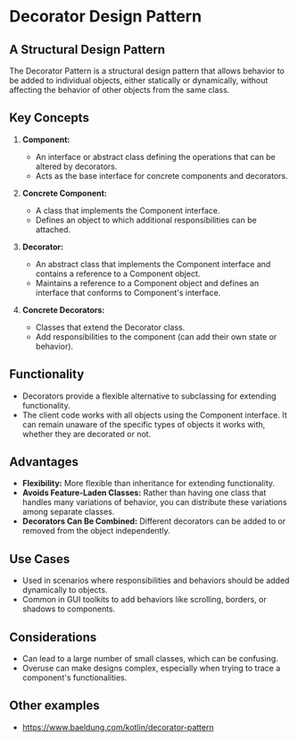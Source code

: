 # Decorator Design Pattern

## A Structural Design Pattern

The Decorator Pattern is a structural design pattern that allows behavior to be added to individual objects, either statically or dynamically, without affecting the behavior of other objects from the same class.

## Key Concepts

1. **Component:**
   - An interface or abstract class defining the operations that can be altered by decorators.
   - Acts as the base interface for concrete components and decorators.

2. **Concrete Component:**
   - A class that implements the Component interface.
   - Defines an object to which additional responsibilities can be attached.

3. **Decorator:**
   - An abstract class that implements the Component interface and contains a reference to a Component object.
   - Maintains a reference to a Component object and defines an interface that conforms to Component's interface.

4. **Concrete Decorators:**
   - Classes that extend the Decorator class.
   - Add responsibilities to the component (can add their own state or behavior).

## Functionality

- Decorators provide a flexible alternative to subclassing for extending functionality.
- The client code works with all objects using the Component interface. It can remain unaware of the specific types of objects it works with, whether they are decorated or not.

## Advantages

- **Flexibility:** More flexible than inheritance for extending functionality.
- **Avoids Feature-Laden Classes:** Rather than having one class that handles many variations of behavior, you can distribute these variations among separate classes.
- **Decorators Can Be Combined:** Different decorators can be added to or removed from the object independently.

## Use Cases

- Used in scenarios where responsibilities and behaviors should be added dynamically to objects.
- Common in GUI toolkits to add behaviors like scrolling, borders, or shadows to components.

## Considerations

- Can lead to a large number of small classes, which can be confusing.
- Overuse can make designs complex, especially when trying to trace a component's functionalities.
## Other examples

- https://www.baeldung.com/kotlin/decorator-pattern 